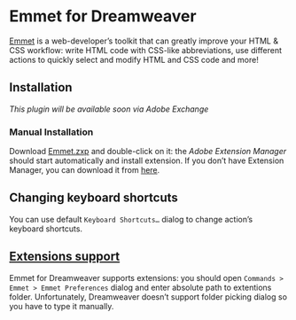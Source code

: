 # Emmet for Dreamweaver

[Emmet](http://emmet.io) is a web-developer’s toolkit that can greatly improve your HTML & CSS workflow: write HTML code with CSS-like abbreviations, use different actions to quickly select and modify HTML and CSS code and more!

## Installation

*This plugin will be available soon via Adobe Exchange*

### Manual Installation

Download [Emmet.zxp](http://download.emmet.io/dreamweaver/Emmet.zxp) and double-click on it: the *Adobe Extension Manager* should start automatically and install extension. If you don’t have Extension Manager, you can download it from [here](http://www.adobe.com/exchange/em_download/).

## Changing keyboard shortcuts

You can use default `Keyboard Shortcuts…` dialog to change action’s keyboard shortcuts.

## [Extensions support](http://docs.emmet.io/customization/)

Emmet for Dreamweaver supports extensions: you should open `Commands > Emmet > Emmet Preferences` dialog and enter absolute path to extentions folder. Unfortunately, Dreamweaver doesn’t support folder picking dialog so you have to type it manually.
